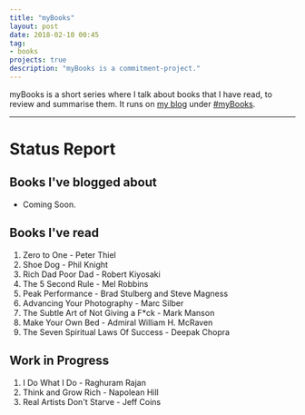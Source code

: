 ```yaml
---
title: "myBooks"
layout: post
date: 2018-02-10 00:45
tag:
- books
projects: true
description: "myBooks is a commitment-project."
---
```


myBooks is a short series where I talk about books that I have read, to review and summarise them.
It runs on [my blog](http://blog.raghavbhasin.in) under [#myBooks](http://blog.raghavbhasin.in/tagged/myBooks).

---
# Status Report

## Books I've blogged about
- Coming Soon.

## Books I've read
1. Zero to One - Peter Thiel
2. Shoe Dog - Phil Knight
3. Rich Dad Poor Dad - Robert Kiyosaki
4. The 5 Second Rule - Mel Robbins
5. Peak Performance - Brad Stulberg and Steve Magness
6. Advancing Your Photography - Marc Silber
7. The Subtle Art of Not Giving a F*ck - Mark Manson
8. Make Your Own Bed -  Admiral William H. McRaven
9. The Seven Spiritual Laws Of Success - Deepak Chopra

## Work in Progress
1. I Do What I Do - Raghuram Rajan
2. Think and Grow Rich - Napolean Hill
3. Real Artists Don't Starve - Jeff Coins

